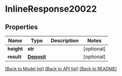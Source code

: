 # InlineResponse20022

## Properties
Name | Type | Description | Notes
------------ | ------------- | ------------- | -------------
**height** | **str** |  | [optional] 
**result** | [**Deposit**](Deposit.md) |  | [optional] 

[[Back to Model list]](../README.md#documentation-for-models) [[Back to API list]](../README.md#documentation-for-api-endpoints) [[Back to README]](../README.md)


